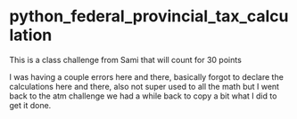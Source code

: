 # python_federal_provincial_tax_calculation

This is a class challenge from Sami that will count for 30 points

I was having a couple errors here and there, basically forgot to declare the calculations here and there, also not super used to all the math but I went back to the atm challenge we had a while back to copy a bit what I did to get it done.
